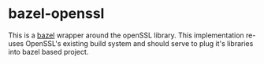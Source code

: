# bazel-openssl
This is a [bazel](http://bazel.io/) wrapper around the openSSL library.  This implementation re-uses OpenSSL's
existing build system and should serve to plug it's libraries into bazel based project.

